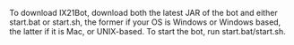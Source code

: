 To download IX21Bot, download both the latest JAR of the bot and either start.bat or start.sh, the former if your OS is Windows or Windows based, the latter if it is Mac, or UNIX-based.
To start the bot, run start.bat/start.sh. 